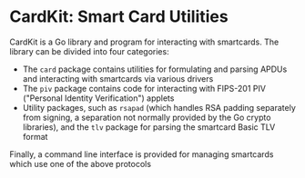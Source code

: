 CardKit: Smart Card Utilities
=============================

CardKit is a Go library and program for interacting 
with smartcards. The library can be divided into four
categories:

 * The `card` package contains utilities for formulating
   and parsing APDUs and interacting with smartcards via
   various drivers
 * The `piv` package contains code for interacting with
   FIPS-201 PIV ("Personal Identity Verification")
   applets
 * Utility packages, such as `rsapad` (which handles RSA
   padding separately from signing, a separation not 
   normally provided by the Go crypto libraries), and the
   `tlv` package for parsing the smartcard Basic TLV format

Finally, a command line interface is provided for managing
smartcards which use one of the above protocols